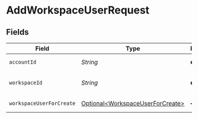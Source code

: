 # AddWorkspaceUserRequest


## Fields

| Field                                                                                  | Type                                                                                   | Required                                                                               | Description                                                                            |
| -------------------------------------------------------------------------------------- | -------------------------------------------------------------------------------------- | -------------------------------------------------------------------------------------- | -------------------------------------------------------------------------------------- |
| `accountId`                                                                            | *String*                                                                               | :heavy_check_mark:                                                                     | The ID of the account                                                                  |
| `workspaceId`                                                                          | *String*                                                                               | :heavy_check_mark:                                                                     | The ID of the workspace                                                                |
| `workspaceUserForCreate`                                                               | [Optional\<WorkspaceUserForCreate>](../../models/components/WorkspaceUserForCreate.md) | :heavy_minus_sign:                                                                     | The user details                                                                       |